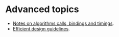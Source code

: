 # Advanced topics

- [Notes on algorithms calls, bindings and timings](AlgoInOuts.md).
- [Efficient design guidelines](Guidelines.md).
